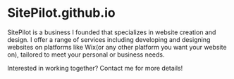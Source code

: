 # SitePilot.github.io

SitePilot is a business I founded that specializes in website creation and design. I offer a range of services including developing and designing websites on platforms like Wix(or any other platform you want your website on), tailored to meet your personal or business needs.

Interested in working together? Contact me for more details!
